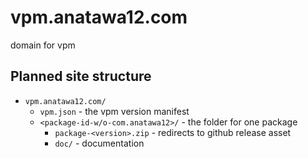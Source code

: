 # vpm.anatawa12.com
domain for vpm

## Planned site structure

- `vpm.anatawa12.com/`
  - `vpm.json` - the vpm version manifest
  - `<package-id-w/o-com.anatawa12>/` - the folder for one package
    - `package-<version>.zip` - redirects to github release asset
    - `doc/` - documentation

